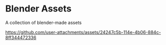 # Blender Assets
 A collection of blender-made assets


https://github.com/user-attachments/assets/24247c5b-114e-4b06-884c-8ff344472336

